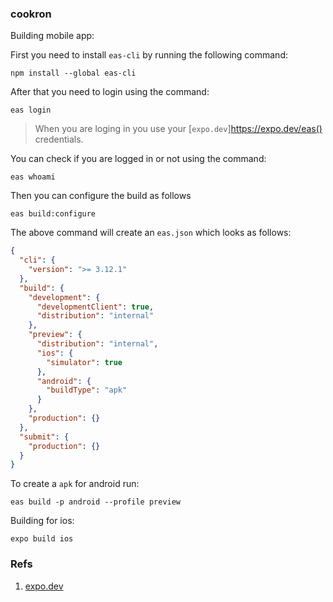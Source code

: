 ### cookron

Building mobile app:

First you need to install `eas-cli` by running the following command:

```shell
npm install --global eas-cli
```

After that you need to login using the command:

```shell
eas login
```

> When you are loging in you use your [`expo.dev`]https://expo.dev/eas() credentials.

You can check if you are logged in or not using the command:

```shell
eas whoami
```

Then you can configure the build as follows

```shell
eas build:configure
```

The above command will create an `eas.json` which looks as follows:

```json
{
  "cli": {
    "version": ">= 3.12.1"
  },
  "build": {
    "development": {
      "developmentClient": true,
      "distribution": "internal"
    },
    "preview": {
      "distribution": "internal",
      "ios": {
        "simulator": true
      },
      "android": {
        "buildType": "apk"
      }
    },
    "production": {}
  },
  "submit": {
    "production": {}
  }
}
```

To create a `apk` for android run:

```shell
eas build -p android --profile preview
```

Building for ios:

```shell
expo build ios
```

### Refs

1. [expo.dev](https://expo.dev/eas)
